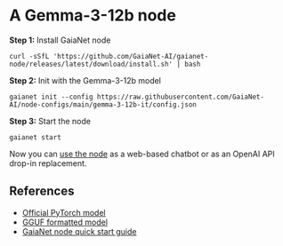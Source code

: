 # A Gemma-3-12b node

**Step 1:** Install GaiaNet node

```
curl -sSfL 'https://github.com/GaiaNet-AI/gaianet-node/releases/latest/download/install.sh' | bash
```

**Step 2:** Init with the Gemma-3-12b model

```
gaianet init --config https://raw.githubusercontent.com/GaiaNet-AI/node-configs/main/gemma-3-12b-it/config.json
```


**Step 3:** Start the node

```
gaianet start
```

Now you can [use the node](https://docs.gaianet.ai/user-guide/mynode) as a web-based chatbot or as an OpenAI API drop-in replacement.

## References

* [Official PyTorch model](https://huggingface.co/google/gemma-3-12b-it)
* [GGUF formatted model](https://huggingface.co/gaianet/gemma-3-12b-it-GGUF)
* [GaiaNet node quick start guide](https://docs.gaianet.ai/node-guide/quick-start)
